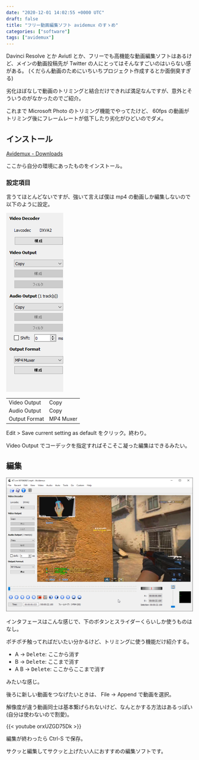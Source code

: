 ```yaml
---
date: "2020-12-01 14:02:55 +0000 UTC"
draft: false
title: "フリー動画編集ソフト avidemux のすゝめ"
categories: ["software"]
tags: ["avidemux"]
---
```


Davinci Resolve とか Aviutl とか、フリーでも高機能な動画編集ソフトはあるけど、メインの動画投稿先が Twitter の人にとってはそんなすごいのはいらない感がある。 (くだらん動画のためにいちいちプロジェクト作成するとか面倒臭すぎる)

劣化ほぼなしで動画のトリミングと結合だけできれば満足なんですが、意外とそういうのがなかったのでご紹介。

これまで Microsoft Photo のトリミング機能でやってたけど、 60fps の動画がトリミング後にフレームレートが低下したり劣化がひどいのでダメ。

## インストール

[Avidemux - Downloads](http://avidemux.sourceforge.net/download.html)

ここから自分の環境にあったものをインストール。

### 設定項目

言うてほとんどないですが、強いて言えば僕は mp4 の動画しか編集しないので以下のように設定。

![](image1.png)

|||
|--- |--- |
|Video Output|Copy|
|Audio Output|Copy|
|Output Format|MP4 Muxer|

Edit > Save current setting as default をクリック。終わり。

Video Output でコーデックを指定すればそこそこ凝った編集はできるみたい。

## 編集

![](image2.png)

インタフェースはこんな感じで、下のボタンとスライダーくらいしか使うものはなし。

ポチポチ触ってればだいたい分かるけど、トリミングに使う機能だけ紹介する。

- A -> <kbd>Delete</kbd>: ここから消す
- B -> <kbd>Delete</kbd>: ここまで消す
- A B -> <kbd>Delete</kbd>: ここからここまで消す

みたいな感じ。

後ろに新しい動画をつなげたいときは、 File -> Append で動画を選択。

解像度が違う動画同士は基本繋げられないけど、なんとかする方法はあるっぽい (自分は使わないので割愛)。

{{< youtube orxUZGD75Dk >}}

編集が終わったら Ctrl-S で保存。

サクッと編集してサクッと上げたい人におすすめの編集ソフトです。
